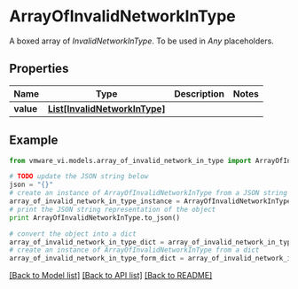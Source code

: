 # ArrayOfInvalidNetworkInType

A boxed array of *InvalidNetworkInType*. To be used in *Any* placeholders. 

## Properties
Name | Type | Description | Notes
------------ | ------------- | ------------- | -------------
**value** | [**List[InvalidNetworkInType]**](InvalidNetworkInType.md) |  | 

## Example

```python
from vmware_vi.models.array_of_invalid_network_in_type import ArrayOfInvalidNetworkInType

# TODO update the JSON string below
json = "{}"
# create an instance of ArrayOfInvalidNetworkInType from a JSON string
array_of_invalid_network_in_type_instance = ArrayOfInvalidNetworkInType.from_json(json)
# print the JSON string representation of the object
print ArrayOfInvalidNetworkInType.to_json()

# convert the object into a dict
array_of_invalid_network_in_type_dict = array_of_invalid_network_in_type_instance.to_dict()
# create an instance of ArrayOfInvalidNetworkInType from a dict
array_of_invalid_network_in_type_form_dict = array_of_invalid_network_in_type.from_dict(array_of_invalid_network_in_type_dict)
```
[[Back to Model list]](../README.md#documentation-for-models) [[Back to API list]](../README.md#documentation-for-api-endpoints) [[Back to README]](../README.md)


